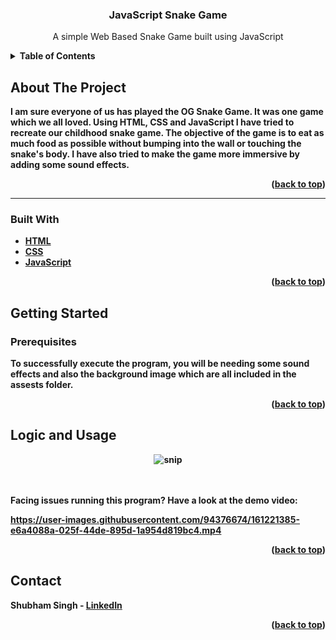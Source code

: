  <h3 align="center">JavaScript Snake Game</h3>

  <p align="center">
 A simple Web Based Snake Game built using JavaScript
    <br />
   
  





<details>
  <summary><b>Table of Contents</summary>
  <ol>
    <li>
      <a href="#about-the-project">About The Project</a>
      <ul>
        <li><a href="#built-with">Built With</a></li>
      </ul>
    </li>
    <li>
      <a href="#getting-started">Getting Started</a>
      <ul>
        <li><a href="#prerequisites">Prerequisites</a></li>
   </ul>
    </li>
    <li><a href="#logic-and-usage">Logic and Usage</a></li>
     </li>
    <li><a href="#contact">Contact</a></li>
  
  </ol>
</details>




## About The Project


I am sure everyone of us has played the OG Snake Game. It was one game which we all loved. Using HTML, CSS and JavaScript I have tried to recreate our childhood snake game. The objective of the game is to eat as much food as possible without bumping into the wall or touching the snake's body. I have also tried to make the game more immersive by adding some sound effects.


<p align="right">(<a href="#top">back to top</a>)</p>


<hr>

### Built With

* [HTML](https://developer.mozilla.org/en-US/docs/Web/HTML)
* [CSS](https://developer.mozilla.org/en-US/docs/Web/CSS)
* [JavaScript](https://www.javascript.com/)


<p align="right">(<a href="#top">back to top</a>)</p>




## Getting Started



### Prerequisites

To successfully execute the program, you will be needing some sound effects and also the background image which are all included in the assests folder.





<p align="right">(<a href="#top">back to top</a>)</p>




## Logic and Usage

   <div align="center">
   
   <img src="https://raw.githubusercontent.com/LiQuiD-404/Dev-Scripts/main/Web%20Development/Snake%20Game/snips/snip1.png" alt="snip" > 
   
</div>

<br><br>
Facing issues running this program? Have a look at the demo video:


https://user-images.githubusercontent.com/94376674/161221385-e6a4088a-025f-44de-895d-1a954d819bc4.mp4



<p align="right">(<a href="#top">back to top</a>)</p>






## Contact

Shubham Singh - [LinkedIn](https://www.linkedin.com/in/shubham-singh-519769220/) 



<p align="right">(<a href="#top">back to top</a>)</p>






